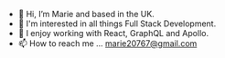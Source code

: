- 👋 Hi, I’m Marie and based in the UK.
- 👀 I'm interested in all things Full Stack Development.
- 🌱 I enjoy working with React, GraphQL and Apollo.
- 📫 How to reach me ... marie20767@gmail.com

<!---
Marie20767/Marie20767 is a ✨ special ✨ repository because its `README.md` (this file) appears on your GitHub profile.
You can click the Preview link to take a look at your changes.
--->
